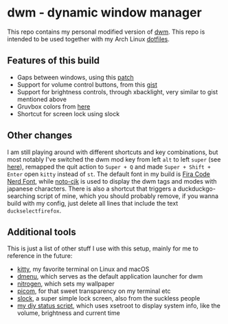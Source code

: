 # dwm - dynamic window manager

This repo contains my personal modified version of [dwm](https://dwm.suckless.org/). This repo is intended to be used together with my Arch Linux [dotfiles](https://github.com/MasterMax13124/dotfiles).

## Features of this build

- Gaps between windows, using this [patch](https://dwm.suckless.org/patches/gaps/)
- Support for volume control buttons, from this [gist](https://gist.github.com/palopezv/efd34059af6126ad970940bcc6a90f2e)
- Support for brightness controls, through xbacklight, very similar to gist mentioned above
- Gruvbox colors from [here](https://github.com/plasmoduck/themes/blob/master/gruvbox-hard/colors-wal-dwm.h)
- Shortcut for screen lock using slock

## Other changes
I am still playing around with different shortcuts and key combinations, but most notably I've switched the dwm mod key from left `alt` to left `super` (see [here](https://dwm.suckless.org/customisation/windows_key/)), remapped the quit action to `Super + Q` and made `Super + Shift + Enter` open `kitty` instead of `st`. The default font in my build is [Fira Code Nerd Font](https://github.com/ryanoasis/nerd-fonts/tree/master/patched-fonts/FiraCode), while [noto-cjk](https://www.google.com/get/noto/help/cjk/) is used to display the dwm tags and modes with japanese characters. There is also a shortcut that triggers a duckduckgo-searching script of mine, which you should probably remove, if you wanna build with my config, just delete all lines that include the text `duckselectfirefox`.

## Additional tools
This is just a list of other stuff I use with this setup, mainly for me to reference in the future:
- [kitty](https://sw.kovidgoyal.net/kitty/), my favorite terminal on Linux and macOS 
- [dmenu](https://tools.suckless.org/dmenu/), which serves as the default application launcher for dwm
- [nitrogen](https://github.com/l3ib/nitrogen/), which sets my wallpaper
- [picom](https://github.com/yshui/picom), for that sweet transparency on my terminal etc
- [slock](https://tools.suckless.org/slock/), a super simple lock screen, also from the suckless people
- [my diy status script](https://github.com/MasterMax13124/dotfiles/blob/main/Arch/dwmscripts/xsetroot-script-thinkpad.sh), which uses xsetroot to display system info, like the volume, brightness and current time
